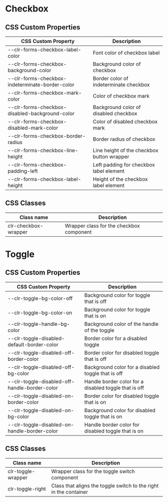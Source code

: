 # Checkbox

## CSS Custom Properties

| CSS Custom Property                             | Description                                |
| ----------------------------------------------- | ------------------------------------------ |
| --clr-forms-checkbox-label-color                | Font color of checkbox label               |
| --clr-forms-checkbox-background-color           | Background color of checkbox               |
| --clr-forms-checkbox-indeterminate-border-color | Border color of indeterminate checkbox     |
| --clr-forms-checkbox-mark-color                 | Color of checkbox mark                     |
| --clr-forms-checkbox-disabled-background-color  | Background color of disabled checkbox      |
| --clr-forms-checkbox-disabled-mark-color        | Color of disabled checkbox mark            |
| --clr-forms-checkbox-border-radius              | Border radius of checkbox                  |
| --clr-forms-checkbox-line-height                | Line height of the checkbox button wrapper |
| --clr-forms-checkbox-padding-left               | Left padding for checkbox label element    |
| --clr-forms-checkbox-label-height               | Height of the checkbox label element       |

## CSS Classes

| Class name           | Description                              |
| -------------------- | ---------------------------------------- |
| clr-checkbox-wrapper | Wrapper class for the checkbox component |

# Toggle

## CSS Custom Properties

| CSS Custom Property                           | Description                                           |
| --------------------------------------------- | ----------------------------------------------------- |
| --clr-toggle-bg-color-off                     | Background color for toggle that is off               |
| --clr-toggle-bg-color-on                      | Background color for toggle that is on                |
| --clr-toggle-handle-bg-color                  | Background color of the handle of the toggle          |
| --clr-toggle-disabled-default-border-color    | Border color for a disabled toggle                    |
| --clr-toggle-disabled-off-border-color        | Border color for disabled toggle that is off          |
| --clr-toggle-disabled-off-bg-color            | Background color for a disabled toggle that is off    |
| --clr-toggle-disabled-off-handle-border-color | Handle border color for a disabled toggle that is off |
| --clr-toggle-disabled-on-border-color         | Border color for disabled toggle that is on           |
| --clr-toggle-disabled-on-bg-color             | Background color for disabled toggle that is on       |
| --clr-toggle-disabled-on-handle-border-color  | Handle border color for disabled toggle that is on    |

## CSS Classes

| Class name         | Description                                                       |
| ------------------ | ----------------------------------------------------------------- |
| clr-toggle-wrapper | Wrapper class for the toggle switch component                     |
| clr-toggle-right   | Class that aligns the toggle switch to the right in the container |
